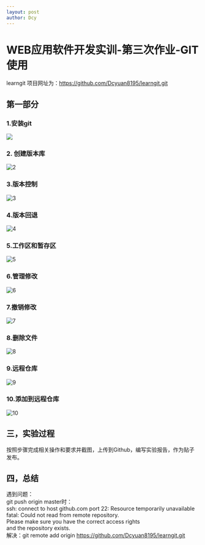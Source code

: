 ```yaml
---
layout: post
author: Dcy
---
```


# WEB应用软件开发实训-第三次作业-GIT使用  

learngit 项目网址为：https://github.com/Dcyuan8195/learngit.git  

## 第一部分   

### 1.安装git
![](https://github.com/Dcyuan8195/learngit/blob/master/%E5%AE%89%E8%A3%85git.png)

### 2. 创建版本库
![2](https://github.com/Dcyuan8195/learngit/blob/master/%E5%88%9B%E5%BB%BA%E7%89%88%E6%9C%AC%E5%BA%93.png)

### 3.版本控制
![3](https://github.com/Dcyuan8195/learngit/blob/master/%E7%89%88%E6%9C%AC%E6%8E%A7%E5%88%B6.png)

### 4.版本回退
![4](https://github.com/Dcyuan8195/learngit/blob/master/%E7%89%88%E6%9C%AC%E5%9B%9E%E9%80%80.png)

### 5.工作区和暂存区
![5](https://github.com/Dcyuan8195/learngit/blob/master/%E5%B7%A5%E4%BD%9C%E5%8C%BA%E5%92%8C%E6%9A%82%E5%AD%98%E5%8C%BA.png)

### 6.管理修改
![6](https://github.com/Dcyuan8195/learngit/blob/master/%E7%AE%A1%E7%90%86%E4%BF%AE%E6%94%B9.png)

### 7.撤销修改
![7](https://github.com/Dcyuan8195/learngit/blob/master/%E6%92%A4%E9%94%80%E4%BF%AE%E6%94%B9.png)

### 8.删除文件
![8](https://github.com/Dcyuan8195/learngit/blob/master/%E5%88%A0%E9%99%A4%E6%96%87%E4%BB%B6.png)

### 9.远程仓库
![9](https://github.com/Dcyuan8195/learngit/blob/master/%E8%BF%9C%E7%A8%8B%E4%BB%93%E5%BA%93.png)

### 10.添加到远程仓库
![10](https://github.com/Dcyuan8195/learngit/blob/master/%E6%B7%BB%E5%8A%A0%E5%88%B0%E8%BF%9C%E7%A8%8B%E4%BB%93%E5%BA%93.png)  

## 三，实验过程   
按照步骤完成相关操作和要求并截图，上传到Github，编写实验报告，作为贴子发布。  

## 四，总结   
遇到问题：  
git push origin master时：  
ssh: connect to host github.com port 22: Resource temporarily unavailable  
fatal: Could not read from remote repository.  
Please make sure you have the correct access rights  
and the repository exists.  
解决：git remote add origin https://github.com/Dcyuan8195/learngit.git  


